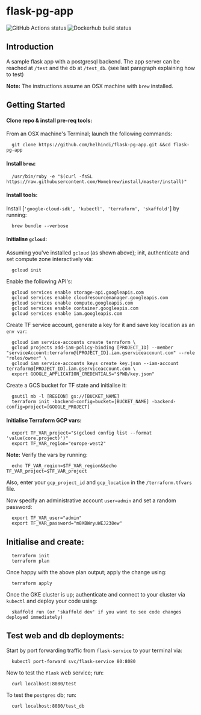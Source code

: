 # flask-pg-app
![GitHub Actions status](https://github.com/helhindi/flask-pg-app/workflows/docker_lint_build_publish/badge.svg)
![Dockerhub build status](https://img.shields.io/docker/build/elhindi/flask-pg-app)

## Introduction
A sample flask app with a postgresql backend. The app server can be reached at `/test` and the db at `/test_db`. (see last paragraph explaining how to test)

**Note:** The instructions assume an OSX machine with `brew` installed.

## Getting Started

#### Clone repo & install pre-req tools:
From an OSX machine's Terminal; launch the following commands:
```
  git clone https://github.com/helhindi/flask-pg-app.git &&cd flask-pg-app
```

#### Install `brew`:
```
  /usr/bin/ruby -e "$(curl -fsSL https://raw.githubusercontent.com/Homebrew/install/master/install)"
```
#### Install tools:
Install [`'google-cloud-sdk', 'kubectl', 'terraform', 'skaffold'`] by running:
```
  brew bundle --verbose
```

#### Initialise `gcloud`:
Assuming you've installed `gcloud` (as shown above); init, authenticate and set compute zone interactively via:
```
  gcloud init
```

Enable the following API's:
```
  gcloud services enable storage-api.googleapis.com
  gcloud services enable cloudresourcemanager.googleapis.com
  gcloud services enable compute.googleapis.com
  gcloud services enable container.googleapis.com
  gcloud services enable iam.googleapis.com
```

Create TF service account, generate a key for it and save key location as an `env var`:
```
  gcloud iam service-accounts create terraform \
  gcloud projects add-iam-policy-binding [PROJECT_ID] --member "serviceAccount:terraform@[PROJECT_ID].iam.gserviceaccount.com" --role "roles/owner" \
  gcloud iam service-accounts keys create key.json --iam-account terraform@[PROJECT_ID].iam.gserviceaccount.com \
  export GOOGLE_APPLICATION_CREDENTIALS="$PWD/key.json"
```

Create a GCS bucket for TF state and initialise it:
```
  gsutil mb -l [REGION] gs://[BUCKET_NAME]
  terraform init -backend-config=bucket=[BUCKET_NAME] -backend-config=project=[GOOGLE_PROJECT]
```

#### Initialise Terraform GCP vars:
```
  export TF_VAR_project="$(gcloud config list --format 'value(core.project)')"
  export TF_VAR_region="europe-west2"
```
**Note:** Verify the vars by running:
```
  echo TF_VAR_region=$TF_VAR_region&&echo TF_VAR_project=$TF_VAR_project
```

Also, enter your `gcp_project_id` and `gcp_location` in the `/terraform.tfvars` file.

Now specify an administrative account `user=admin` and set a random password:
```
  export TF_VAR_user="admin"
  export TF_VAR_password="m8XBWryuWEJ238ew"
```

## Initialise and create:
```
  terraform init
  terraform plan
```
Once happy with the above plan output; apply the change using:
```
  terraform apply
```
Once the GKE cluster is up; authenticate and connect to your cluster via `kubectl` and deploy your code using:
```
  skaffold run (or 'skaffold dev' if you want to see code changes deployed immediately)
```

## Test web and db deployments:
Start by port forwarding traffic from `flask-service` to your terminal via:
```
  kubectl port-forward svc/flask-service 80:8080
```
Now to test the `flask` web service; run:
```
  curl localhost:8080/test
```
To test the `postgres` db; run:
```
  curl localhost:8080/test_db
```
